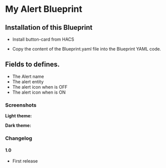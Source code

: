 # My Alert Blueprint

## Installation of this Blueprint

- Install button-card from HACS

- Copy the content of the Blueprint.yaml file into the Blueprint YAML code.

 ## Fields to defines.
 - The Alert name
 - The alert entity
 - The alert icon when is OFF
 - The alert icon when is ON

### Screenshots
**Light theme:**<br>



**Dark theme:**<br>



### Changelog
#### 1.0
- First release

